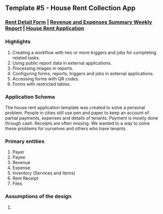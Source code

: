 ## Template #5 - House Rent Collection App                    
     
### [Rent Detail Form](https://app1.cliosight.com/app/forms//show/public?noNavbar=true)  |   [Revenue and Expenses Summary Weekly Report](https://app1.cliosight.com/app/reports//show/public?noNavbar=true)  | [House Rent Application](https://app1.cliosight.com/app/applications//show)            

### Highlights      
1. Creating a workflow with two or more triggers and jobs for completing related tasks.  
2. Using public report data in external applications.
3. Processing images in reports.  
4. Configuring forms, reports, triggers and jobs in external applications.  
5. Accessing forms with QR codes.
6. Forms with restricted tables.   

### Application Schema    
The house rent application template was created to solve a personal problem. People in cities still use pen and paper to keep an account of partial payments, expenses and details of tenants. Payment is mostly done through cash. Receipts are often missing. We wanted to a way to solve these problems for ourselves and others who have tenants.   

### Primary entities
1. Payer       
2. Payee     
3. Revenue       
4. Expense        
5. Inventory (Services and Items)             
6. Rent Receipt       
7. Files    

### Assumptions of the design     
1.    

